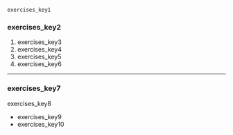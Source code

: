 ```ngMeta
exercises_key1
```
### exercises_key2
1. exercises_key3
2. exercises_key4
3. exercises_key5
4. exercises_key6
---

### exercises_key7
exercises_key8

* exercises_key9
* exercises_key10
